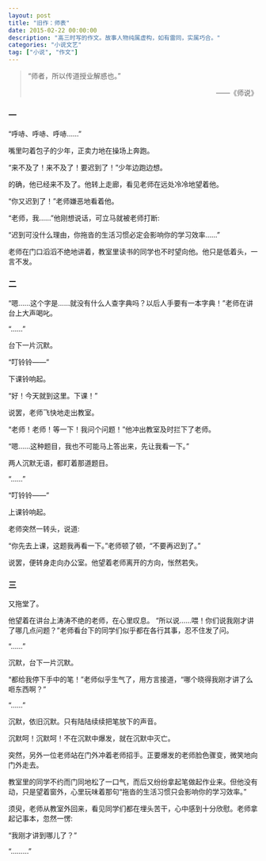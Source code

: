 ```yaml
---
layout: post
title: "旧作：师表"
date: 2015-02-22 00:00:00
description: "高三时写的作文。故事人物纯属虚构，如有雷同，实属巧合。"
categories: "小说文艺"
tag: ["小说", "作文"]
---
```


> “师者，所以传道授业解惑也。”         
> <p style="text-align:right">——《师说》</p>

### 一

“呼哧、呼哧、呼哧……”

嘴里叼着包子的少年，正卖力地在操场上奔跑。

“来不及了！来不及了！要迟到了！”少年边跑边想。

的确，他已经来不及了。他转上走廊，看见老师在远处冷冷地望着他。

“你又迟到了！”老师嫌恶地看着他。

“老师，我……”他刚想说话，可立马就被老师打断:

“迟到可没什么理由，你拖沓的生活习惯必定会影响你的学习效率……”

老师在门口滔滔不绝地讲着，教室里读书的同学也不时望向他。他只是低着头，一言不发。

### 二

“嗯……这个字是……就没有什么人查字典吗？以后人手要有一本字典！”老师在讲台上大声喝叱。

“……”

台下一片沉默。

“叮铃铃——”

下课铃响起。

“好！今天就到这里。下课！”

说罢，老师飞快地走出教室。

“老师！老师！等一下！我问个问题！”他冲出教室及时拦下了老师。

“嗯……这种题目，我也不可能马上答出来，先让我看一下。”

两人沉默无语，都盯着那道题目。

“……”

“叮铃铃——”

上课铃响起。

老师突然一转头，说道:

“你先去上课，这题我再看一下。”老师顿了顿，“不要再迟到了。”

说罢，便转身走向办公室。他望着老师离开的方向，怅然若失。

### 三

又拖堂了。

他望着在讲台上涛涛不绝的老师，在心里叹息。
“所以说……喂！你们说我刚才讲了哪几点问题？”老师看台下的同学们似乎都在各行其事，忍不住发了问。

“……”

沉默，台下一片沉默。

“都给我停下手中的笔！”老师似乎生气了，用方言接道，“哪个晓得我刚才讲了么咂东西啊？”

“……”

沉默，依旧沉默。只有陆陆续续把笔放下的声音。

沉默呵！沉默呵！不在沉默中爆发，就在沉默中灭亡。

突然，另外一位老师站在门外冲着老师招手。正要爆发的老师脸色骤变，微笑地向门外走去。

教室里的同学不约而门同地松了一口气，而后又纷纷拿起笔做起作业来。但他没有动，只是望着窗外，心里玩味着那句“拖沓的生活习惯只会影响你的学习效率。”

须臾，老师从教室外回来，看见同学们都在埋头苦干，心中感到十分欣慰。老师拿起记事本，忽然一愣:

“我刚才讲到哪儿了？”

“………”
